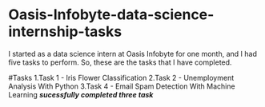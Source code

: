 # Oasis-Infobyte-data-science-internship-tasks
I started as a data science intern at Oasis Infobyte for one month, and I had five tasks to perform. So, these are the tasks that I have completed.

#Tasks
1.Task 1 - Iris Flower Classification 2.Task 2 - Unemployment Analysis With Python 3.Task 4 - Email Spam Detection With Machine Learning ***sucessfully completed three task***

